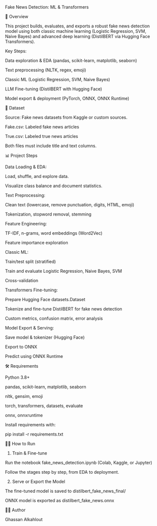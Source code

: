 Fake News Detection: ML & Transformers

🚀 Overview

This project builds, evaluates, and exports a robust fake news detection model using both classic machine learning (Logistic Regression, SVM, Naive Bayes) and advanced deep learning (DistilBERT via Hugging Face Transformers).




Key Steps:

Data exploration & EDA (pandas, scikit-learn, matplotlib, seaborn)

Text preprocessing (NLTK, regex, emoji)

Classic ML (Logistic Regression, SVM, Naive Bayes)

LLM Fine-tuning (DistilBERT with Hugging Face)

Model export & deployment (PyTorch, ONNX, ONNX Runtime)





📂 Dataset

Source:
Fake news datasets from Kaggle or custom sources.

Fake.csv: Labeled fake news articles

True.csv: Labeled true news articles

Both files must include title and text columns.


📊 Project Steps

Data Loading & EDA:

Load, shuffle, and explore data.

Visualize class balance and document statistics.

Text Preprocessing:

Clean text (lowercase, remove punctuation, digits, HTML, emoji)

Tokenization, stopword removal, stemming

Feature Engineering:

TF-IDF, n-grams, word embeddings (Word2Vec)

Feature importance exploration

Classic ML:

Train/test split (stratified)

Train and evaluate Logistic Regression, Naive Bayes, SVM

Cross-validation

Transformers Fine-tuning:

Prepare Hugging Face datasets.Dataset

Tokenize and fine-tune DistilBERT for fake news detection

Custom metrics, confusion matrix, error analysis

Model Export & Serving:

Save model & tokenizer (Hugging Face)

Export to ONNX

Predict using ONNX Runtime






🛠️ Requirements

Python 3.8+

pandas, scikit-learn, matplotlib, seaborn

nltk, gensim, emoji

torch, transformers, datasets, evaluate

onnx, onnxruntime

Install requirements with:

pip install -r requirements.txt







🏃‍♂️ How to Run
1. Train & Fine-tune

Run the notebook fake_news_detection.ipynb (Colab, Kaggle, or Jupyter)

Follow the stages step by step, from EDA to deployment.

2. Serve or Export the Model

The fine-tuned model is saved to distilbert_fake_news_final/

ONNX model is exported as distilbert_fake_news.onnx








🙋‍♂️ Author

Ghassan Alkahlout
